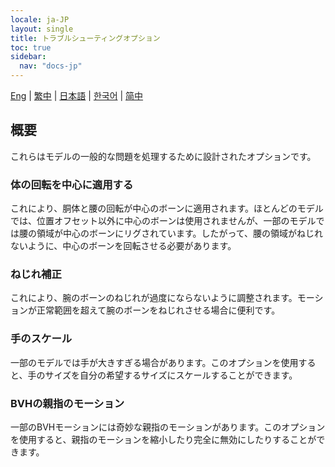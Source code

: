 ```yaml
---
locale: ja-JP
layout: single
title: トラブルシューティングオプション
toc: true
sidebar:
  nav: "docs-jp"
---
```


[Eng](/dancexr/features/troubleshooting_options) | [繁中](/tw/dancexr/features/troubleshooting_options) | [日本語](/jp/dancexr/features/troubleshooting_options) | [한국어](/kr/dancexr/features/troubleshooting_options) | [简中](/zh/dancexr/features/troubleshooting_options)

## 概要
これらはモデルの一般的な問題を処理するために設計されたオプションです。

### 体の回転を中心に適用する
これにより、胴体と腰の回転が中心のボーンに適用されます。ほとんどのモデルでは、位置オフセット以外に中心のボーンは使用されませんが、一部のモデルでは腰の領域が中心のボーンにリグされています。したがって、腰の領域がねじれないように、中心のボーンを回転させる必要があります。

### ねじれ補正
これにより、腕のボーンのねじれが過度にならないように調整されます。モーションが正常範囲を超えて腕のボーンをねじれさせる場合に便利です。

### 手のスケール
一部のモデルでは手が大きすぎる場合があります。このオプションを使用すると、手のサイズを自分の希望するサイズにスケールすることができます。

### BVHの親指のモーション
一部のBVHモーションには奇妙な親指のモーションがあります。このオプションを使用すると、親指のモーションを縮小したり完全に無効にしたりすることができます。